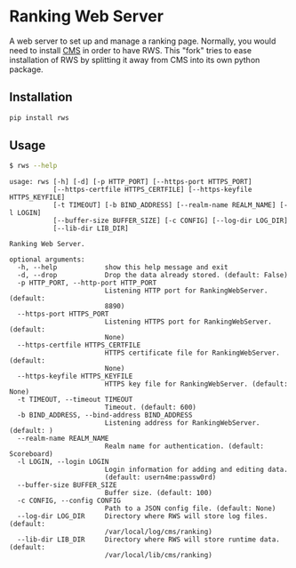 Ranking Web Server
==================

A web server to set up and manage a ranking page. Normally, you would need to
install [CMS](http://cms-dev.github.io/) in order to have RWS. This "fork"
tries to ease installation of RWS by splitting it away from CMS into its own
python package.

Installation
------------

```bash
pip install rws
```

Usage
-----

```bash
$ rws --help
```

```
usage: rws [-h] [-d] [-p HTTP_PORT] [--https-port HTTPS_PORT]
           [--https-certfile HTTPS_CERTFILE] [--https-keyfile HTTPS_KEYFILE]
           [-t TIMEOUT] [-b BIND_ADDRESS] [--realm-name REALM_NAME] [-l LOGIN]
           [--buffer-size BUFFER_SIZE] [-c CONFIG] [--log-dir LOG_DIR]
           [--lib-dir LIB_DIR]

Ranking Web Server.

optional arguments:
  -h, --help            show this help message and exit
  -d, --drop            Drop the data already stored. (default: False)
  -p HTTP_PORT, --http-port HTTP_PORT
                        Listening HTTP port for RankingWebServer. (default:
                        8890)
  --https-port HTTPS_PORT
                        Listening HTTPS port for RankingWebServer. (default:
                        None)
  --https-certfile HTTPS_CERTFILE
                        HTTPS certificate file for RankingWebServer. (default:
                        None)
  --https-keyfile HTTPS_KEYFILE
                        HTTPS key file for RankingWebServer. (default: None)
  -t TIMEOUT, --timeout TIMEOUT
                        Timeout. (default: 600)
  -b BIND_ADDRESS, --bind-address BIND_ADDRESS
                        Listening address for RankingWebServer. (default: )
  --realm-name REALM_NAME
                        Realm name for authentication. (default: Scoreboard)
  -l LOGIN, --login LOGIN
                        Login information for adding and editing data.
                        (default: usern4me:passw0rd)
  --buffer-size BUFFER_SIZE
                        Buffer size. (default: 100)
  -c CONFIG, --config CONFIG
                        Path to a JSON config file. (default: None)
  --log-dir LOG_DIR     Directory where RWS will store log files. (default:
                        /var/local/log/cms/ranking)
  --lib-dir LIB_DIR     Directory where RWS will store runtime data. (default:
                        /var/local/lib/cms/ranking)
```
